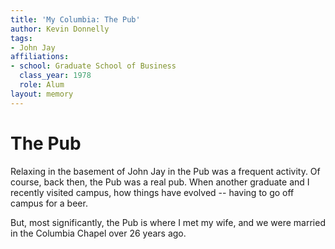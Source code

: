 ```yaml
---
title: 'My Columbia: The Pub'
author: Kevin Donnelly
tags:
- John Jay
affiliations:
- school: Graduate School of Business
  class_year: 1978
  role: Alum
layout: memory
---
```


# The Pub

Relaxing in the basement of John Jay in the Pub was a frequent activity.  Of course, back then, the Pub was a real pub.  When another graduate and I recently visited campus, how things have evolved -- having to go off campus for a beer.

But, most significantly, the Pub is where I met my wife, and we were married in the Columbia Chapel over 26 years ago.
